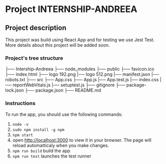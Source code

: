 # Project INTERNSHIP-ANDREEA

## Project description

This project was build using React App and for testing we use Jest Test. More details about this project will be added soon.

### Project's tree structure

 ├── Intership-Andreea
    ├── node_modules
    ├── public
        ├── favicon.ico
        ├── index.html
        ├── logo 192.png
        |── logo 512.png
        |── manifest.json
        |── robots.txt
    ├── src
        ├── App.css
        ├── App.js
        |── App.test.js
        |── index.css
        |── reportWebVitals.js
        |── setuptest.js
    ├── gitignore
    ├── package-lock.json
    ├── package.json
    ├── README.md

### Instructions

To run the app, you should use the following commands:
1. `node -v`
2. `sudo npm install -g npm` 
3. `npm start`
4. open [http://localhost:3000](http://localhost:3000) to view it in your browser. The page will reload automatticaly when you make changes.
5. `npm run build` build the app 
6. `npm run test` launches the test runner
